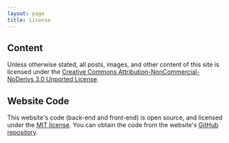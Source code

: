 ```yaml
---
layout: page
title: License
---
```


## Content

Unless otherwise stated, all posts, images, and other content of this site is licensed under the [Creative Commons Attribution-NonCommercial-NoDerivs 3.0 Unported License](http://creativecommons.org/licenses/by-nc-nd/3.0/).

## Website Code

This website's code (back-end and front-end) is open source, and licensed under the [MIT license](http://www.opensource.org/licenses/mit-license.php). You can obtain the code from the website's [GitHub repository](https://github.com/rexmac/rexmac.com).
